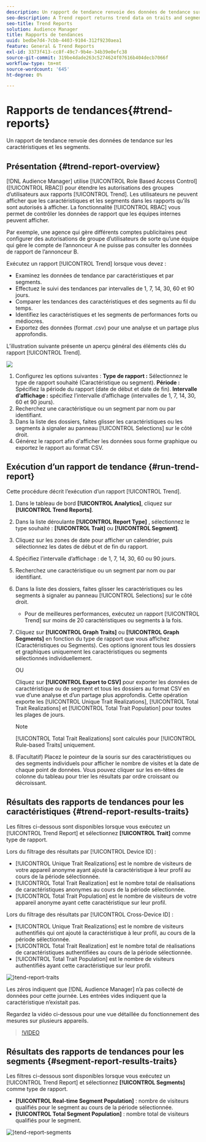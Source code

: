 ```yaml
---
description: Un rapport de tendance renvoie des données de tendance sur les caractéristiques et les segments.
seo-description: A Trend report returns trend data on traits and segments.
seo-title: Trend Reports
solution: Audience Manager
title: Rapports de tendances
uuid: bedbe7d4-7cbb-4403-9104-312f9230aea1
feature: General & Trend Reports
exl-id: 3373f413-cc8f-49c7-9b4e-34b39e0efc38
source-git-commit: 319be4dade263c5274624f07616b404decb7066f
workflow-type: tm+mt
source-wordcount: '645'
ht-degree: 0%

---
```


# Rapports de tendances{#trend-reports}

Un rapport de tendance renvoie des données de tendance sur les caractéristiques et les segments.

## Présentation {#trend-report-overview}

<!-- 

c_trend_reports.xml

 -->

[!DNL Audience Manager] utilise [!UICONTROL Role Based Access Control] ([!UICONTROL RBAC]) pour étendre les autorisations des groupes d’utilisateurs aux rapports [!UICONTROL Trend]. Les utilisateurs ne peuvent afficher que les caractéristiques et les segments dans les rapports qu’ils sont autorisés à afficher. La fonctionnalité [!UICONTROL RBAC] vous permet de contrôler les données de rapport que les équipes internes peuvent afficher.

Par exemple, une agence qui gère différents comptes publicitaires peut configurer des autorisations de groupe d’utilisateurs de sorte qu’une équipe qui gère le compte de l’annonceur A ne puisse pas consulter les données de rapport de l’annonceur B.

Exécutez un rapport [!UICONTROL Trend] lorsque vous devez :

* Examinez les données de tendance par caractéristiques et par segments.
* Effectuez le suivi des tendances par intervalles de 1, 7, 14, 30, 60 et 90 jours.
* Comparer les tendances des caractéristiques et des segments au fil du temps.
* Identifiez les caractéristiques et les segments de performances forts ou médiocres.
* Exportez des données (format .csv) pour une analyse et un partage plus approfondis.

L’illustration suivante présente un aperçu général des éléments clés du rapport [!UICONTROL Trend].

![](assets/trend_reports.png)

1. Configurez les options suivantes :
   **Type de rapport :** Sélectionnez le type de rapport souhaité (Caractéristique ou segment).
   **Période :** Spécifiez la période du rapport (date de début et date de fin).
   **Intervalle d’affichage :** spécifiez l’intervalle d’affichage (intervalles de 1, 7, 14, 30, 60 et 90 jours).
1. Recherchez une caractéristique ou un segment par nom ou par identifiant.
1. Dans la liste des dossiers, faites glisser les caractéristiques ou les segments à signaler au panneau [!UICONTROL Selections] sur le côté droit.
1. Générez le rapport afin d&#39;afficher les données sous forme graphique ou exportez le rapport au format CSV.

## Exécution d’un rapport de tendance {#run-trend-report}

Cette procédure décrit l’exécution d’un rapport [!UICONTROL Trend].

<!-- 

t_working_with_trend_reports.xml

 -->

1. Dans le tableau de bord **[!UICONTROL Analytics]**, cliquez sur **[!UICONTROL Trend Reports]**.
1. Dans la liste déroulante **[!UICONTROL Report Type]** , sélectionnez le type souhaité : **[!UICONTROL Trait]** ou **[!UICONTROL Segment]**.
1. Cliquez sur les zones de date pour afficher un calendrier, puis sélectionnez les dates de début et de fin du rapport.
1. Spécifiez l’intervalle d’affichage : de 1, 7, 14, 30, 60 ou 90 jours.
1. Recherchez une caractéristique ou un segment par nom ou par identifiant.
1. Dans la liste des dossiers, faites glisser les caractéristiques ou les segments à signaler au panneau [!UICONTROL Selections] sur le côté droit.
   * Pour de meilleures performances, exécutez un rapport [!UICONTROL Trend] sur moins de 20 caractéristiques ou segments à la fois.
1. Cliquez sur **[!UICONTROL Graph Traits]** ou **[!UICONTROL Graph Segments]** en fonction du type de rapport que vous affichez (Caractéristiques ou Segments). Ces options ignorent tous les dossiers et graphiques uniquement les caractéristiques ou segments sélectionnés individuellement.

   OU

   Cliquez sur **[!UICONTROL Export to CSV]** pour exporter les données de caractéristique ou de segment et tous les dossiers au format CSV en vue d’une analyse et d’un partage plus approfondis. Cette opération exporte les [!UICONTROL Unique Trait Realizations], [!UICONTROL Total Trait Realizations] et [!UICONTROL Total Trait Population] pour toutes les plages de jours.

   >[!NOTE]
   >
   >[!UICONTROL Total Trait Realizations] sont calculés pour [!UICONTROL Rule-based Traits] uniquement.

1. (Facultatif) Placez le pointeur de la souris sur des caractéristiques ou des segments individuels pour afficher le nombre de visites et la date de chaque point de données. Vous pouvez cliquer sur les en-têtes de colonne du tableau pour trier les résultats par ordre croissant ou décroissant.

## Résultats des rapports de tendances pour les caractéristiques {#trend-report-results-traits}

Les filtres ci-dessous sont disponibles lorsque vous exécutez un [!UICONTROL Trend Report] et sélectionnez **[!UICONTROL Trait]** comme type de rapport.

Lors du filtrage des résultats par [!UICONTROL Device ID] :

* [!UICONTROL Unique Trait Realizations] est le nombre de visiteurs de votre appareil anonyme ayant ajouté la caractéristique à leur profil au cours de la période sélectionnée.
* [!UICONTROL Total Trait Realization] est le nombre total de réalisations de caractéristiques anonymes au cours de la période sélectionnée.
* [!UICONTROL Total Trait Population] est le nombre de visiteurs de votre appareil anonyme ayant cette caractéristique sur leur profil.

Lors du filtrage des résultats par [!UICONTROL Cross-Device ID] :

* [!UICONTROL Unique Trait Realizations] est le nombre de visiteurs authentifiés qui ont ajouté la caractéristique à leur profil, au cours de la période sélectionnée.
* [!UICONTROL Total Trait Realization] est le nombre total de réalisations de caractéristiques authentifiées au cours de la période sélectionnée.
* [!UICONTROL Total Trait Population] est le nombre de visiteurs authentifiés ayant cette caractéristique sur leur profil.

![&rbrace;tend-report-traits](assets/trend-report-traits.png)

Les zéros indiquent que [!DNL Audience Manager] n’a pas collecté de données pour cette journée. Les entrées vides indiquent que la caractéristique n’existait pas.

Regardez la vidéo ci-dessous pour une vue détaillée du fonctionnement des mesures sur plusieurs appareils.

>[!VIDEO](https://experienceleague.adobe.com/docs/audience-manager-learn/tutorials/build-and-manage-audiences/profile-merge/understanding-cross-device-metrics-in-audience-manager.html)

## Résultats des rapports de tendances pour les segments {#segment-report-results-traits}

Les filtres ci-dessous sont disponibles lorsque vous exécutez un [!UICONTROL Trend Report] et sélectionnez **[!UICONTROL Segments]** comme type de rapport.

* **[!UICONTROL Real-time Segment Population]** : nombre de visiteurs qualifiés pour le segment au cours de la période sélectionnée.
* **[!UICONTROL Total Segment Population]** : nombre total de visiteurs qualifiés pour le segment.

![&rbrace;tend-report-segments](assets/trend-report-segments.png)

